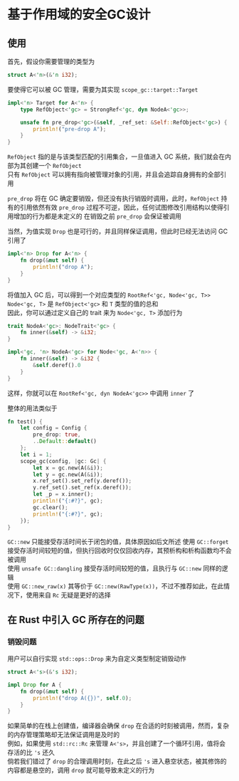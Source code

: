 # 基于作用域的安全GC设计

## 使用

首先，假设你需要管理的类型为

```rust
struct A<'n>(&'n i32);
```

要使得它可以被 GC 管理，需要为其实现 `scope_gc::target::Target`

```rust
impl<'n> Target for A<'n> {
    type RefObject<'gc> = StrongRef<'gc, dyn NodeA<'gc>>;

    unsafe fn pre_drop<'gc>(&self, _ref_set: &Self::RefObject<'gc>) {
        println!("pre-drop A");
    }
}
```

`RefObject` 指的是与该类型匹配的引用集合，一旦值进入 GC 系统，我们就会在内部为其创建一个 `RefObject`  
只有 `RefObject` 可以拥有指向被管理对象的引用，并且会追踪自身拥有的全部引用

`pre_drop` 将在 GC 确定要销毁，但还没有执行销毁时调用，此时，`RefObject` 持有的引用依然有效
`pre_drop` 过程不可逆，因此，任何试图修改引用结构以使得引用增加的行为都是未定义的
在销毁之前 `pre_drop` 会保证被调用

当然，为值实现 `Drop` 也是可行的，并且同样保证调用，但此时已经无法访问 GC 引用了

```rust
impl<'n> Drop for A<'n> {
    fn drop(&mut self) {
        println!("drop A");
    }
}
```

将值加入 GC 后，可以得到一个对应类型的 `RootRef<'gc, Node<'gc, T>>`  
`Node<'gc, T>` 是 `RefObject<'gc>` 和 `T` 类型的值的总和  
因此，你可以通过定义自己的 trait 来为 `Node<'gc, T>` 添加行为

```rust
trait NodeA<'gc>: NodeTrait<'gc> {
    fn inner(&self) -> &i32;
}

impl<'gc, 'n> NodeA<'gc> for Node<'gc, A<'n>> {
    fn inner(&self) -> &i32 {
        &self.deref().0
    }
}
```

这样，你就可以在 `RootRef<'gc, dyn NodeA<'gc>>` 中调用 `inner` 了

整体的用法类似于

```rust
fn test() {
    let config = Config {
        pre_drop: true,
        ..Default::default()
    };
    let i = 1;
    scope_gc(config, |gc: Gc| {
        let x = gc.new(A(&i));
        let y = gc.new(A(&i));
        x.ref_set().set_ref(y.deref());
        y.ref_set().set_ref(x.deref());
        let _p = x.inner();
        println!("{:#?}", gc);
        gc.clear();
        println!("{:#?}", gc);
    });
}
```

`GC::new` 只能接受存活时间长于闭包的值，具体原因如后文所述
使用 `GC::forget` 接受存活时间较短的值，但执行回收时仅仅回收内存，其预析构和析构函数均不会被调用  
使用 `unsafe GC::dangling` 接受存活时间较短的值，且执行与 `GC::new` 同样的逻辑  
使用 `GC::new_raw(x)` 其等价于 `GC::new(RawType(x))`，不过不推荐如此，在此情况下，使用来自 `Rc` 无疑是更好的选择

## 在 Rust 中引入 GC 所存在的问题

### 销毁问题

用户可以自行实现 `std::ops::Drop` 来为自定义类型制定销毁动作

```rust
struct A<'s>(&'s i32);

impl Drop for A {
    fn drop(&mut self) {
        println!("drop A({})", self.0);
    }
}
```

如果简单的在栈上创建值，编译器会确保 `drop` 在合适的时刻被调用，然而，复杂的内存管理策略却无法保证调用是及时的  
例如，如果使用 `std::rc::Rc` 来管理 `A<'s>`，并且创建了一个循环引用，值将会存活的比 `'s` 还久  
倘若我们错过了 `drop` 的合理调用时刻，在此之后 `'s` 进入悬空状态，被其修饰的内容都是悬空的，调用 `drop` 就可能导致未定义的行为





